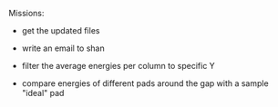 Missions:

- get the updated files

- write an email to shan

- filter the average energies per column to specific Y

- compare energies of different pads around the gap with a sample "ideal" pad